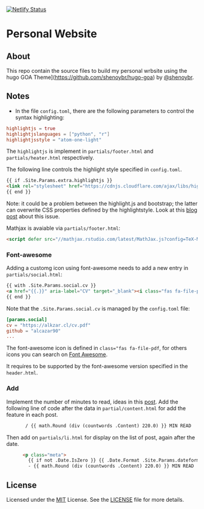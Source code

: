 [![Netlify Status](https://api.netlify.com/api/v1/badges/cc461dd3-e527-458f-8da2-8037e8623765/deploy-status)](https://app.netlify.com/sites/alkzar/deploys)

# Personal Website

## About

This repo contain the source files to build my personal wrbsite using
the hugo GOA Theme](https://github.com/shenoybr/hugo-goa) by [@shenoybr](https://github.com/shenoybr).

## Notes

- In the file `config.toml`, there are the following parameters to control
the syntax highlighting:

```toml
highlightjs = true
highlightjslanguages = ["python", "r"]
highlightjsstyle = "atom-one-light"
```

The `highlightjs` is implement in `partials/footer.html` and `partials/heater.html`
respectively.

The following line controls the highlight style specified in `config.toml`.

```html
{{ if .Site.Params.extra.highlightjs }}
<link rel="stylesheet" href="https://cdnjs.cloudflare.com/ajax/libs/highlight.js/9.12.0/styles/{{ .Site.Params.extra.highlightjsstyle | default "default" }}.min.css">
{{ end }}
```

Note: it could be a problem between the highlight.js and bootstrap; the latter can overwrite CSS properties defined by the highlightstyle. Look at this [blog post](https://amber.rbind.io/2017/11/15/syntaxhighlighting/) about this issue.

Mathjax is avaiable via `partials/footer.html`:

```html
<script defer src="//mathjax.rstudio.com/latest/MathJax.js?config=TeX-MML-AM_CHTML"></script>
```
### Font-awesome

Adding a customg icon using font-awesome needs to add a new entry in `partials/social.html`:

```html
{{ with .Site.Params.social.cv }}
<a href="{{.}}" aria-label="CV" target="_blank"><i class="fas fa-file-pdf" aria-hidden="true"></i></a>
{{ end }}
```

Note that the `.Site.Params.social.cv` is managed by the `config.toml` file:

```toml
[params.social]
cv = "https://alkzar.cl/cv.pdf"
github = "alcazar90"
...
```

The font-awesome icon is defined in `class="fas fa-file-pdf`, for others icons
you can search on [Font Awesome](https://fontawesome.com/v5.15/icons/file-pdf?style=solid).

It requires to be supported by the font-awesome version specified in the `header.html`.

### Add 

Implement the number of minutes to read, ideas in this [post](https://kodify.net/hugo/strings/reading-time-text/).
Add the following line of code after the data in `partial/content.html` for add the
feature in each post.

```html
       / {{ math.Round (div (countwords .Content) 220.0) }} MIN READ
```
Then add on `partials/li.html` for display on the list of post, again after
the date.

```html
      <p class="meta">
        {{ if not .Date.IsZero }} {{ .Date.Format .Site.Params.dateformat | upper }} {{end}}
        - {{ math.Round (div (countwords .Content) 220.0) }} MIN READ 
```


## License

Licensed under the [MIT](https://opensource.org/licenses/MIT) License. See the [LICENSE](https://raw.githubusercontent.com/shenoybr/hugo-goa-demo/master/LICENSE) file for more details.
